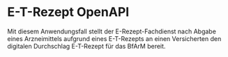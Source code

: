 # E-T-Rezept OpenAPI

Mit diesem Anwendungsfall stellt der E-Rezept-Fachdienst nach Abgabe eines Arzneimittels aufgrund eines E-T-Rezepts an einen Versicherten den digitalen Durchschlag E-T-Rezept für das BfArM bereit.

